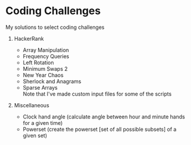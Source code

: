 # Coding Challenges
My solutions to select coding challenges

1. HackerRank
   - Array Manipulation  
   - Frequency Queries  
   - Left Rotation  
   - Minimum Swaps 2  
   - New Year Chaos  
   - Sherlock and Anagrams  
   - Sparse Arrays  
Note that I've made custom input files for some of the scripts  
     
2. Miscellaneous  
   - Clock hand angle (calculate angle between hour and minute hands for a given time)  
   - Powerset (create the powerset [set of all possible subsets] of a given set)   